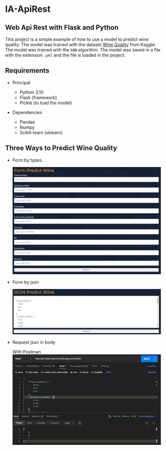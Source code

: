 # IA-ApiRest
## Web Api Rest with Flask and Python

This project is a simple example of how to use a model to predict wine quality. The model was trained with the dataset [Wine Quality](https://www.kaggle.com/uciml/red-wine-quality-cortez-et-al-2009) from Kaggle. The model was trained with the `kNN` algorithm. The model was saved in a file with the extension `.pkl` and the file is loaded in the project.

## Requirements
- Principal
    - Python 3.10
    - Flask (framework)
    - Pickle (to load the model)

- Dependencies
    - Pandas 
    - Numpy
    - Scikit-learn (sklearn)
 
## Three Ways to Predict Wine Quality
- Form by types

    ![Form by types image](./imgs-readme/form-types.PNG)

- Form by json
  
    ![Form by types image](./imgs-readme/form-json.PNG)
- Request json in body
  
  With Postman
    ![Form by types image](./imgs-readme/postman.PNG)